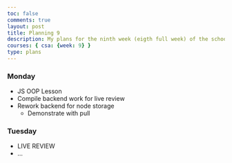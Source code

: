 ```yaml
---
toc: false
comments: true
layout: post
title: Planning 9
description: My plans for the ninth week (eigth full week) of the school year.
courses: { csa: {week: 9} }
type: plans
---
```


### Monday

- JS OOP Lesson
- Compile backend work for live review
- Rework backend for node storage
    - Demonstrate with pull

### Tuesday

- LIVE REVIEW
- ...